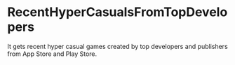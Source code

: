 # RecentHyperCasualsFromTopDevelopers
 It gets recent hyper casual games created by top developers and publishers from App Store and Play Store.
